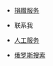 *  [捐赠服务](https://i.itfuwu.dynv6.net/)
*  联系我
  * [人工服务](https://ok.shareoto.trade) 
 
*  [俄罗斯搜索](https://yandex.eu/)
